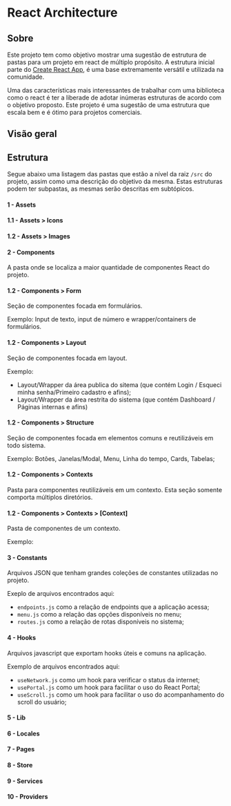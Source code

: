 # React Architecture

## Sobre

Este projeto tem como objetivo mostrar uma sugestão de estrutura de pastas para um projeto em react de múltiplo propósito.
A estrutura inicial parte do [Create React App](https://github.com/facebook/create-react-app), é uma base extremamente versátil e utilizada na comunidade.

Uma das características mais interessantes de trabalhar com uma biblioteca como o react é ter a liberade de adotar inúmeras estruturas de acordo com o objetivo proposto. Este projeto é uma sugestão de uma estrutura que escala bem e é ótimo para projetos comerciais.

## Visão geral

## Estrutura

Segue abaixo uma listagem das pastas que estão a nível da raiz `/src` do projeto, assim como uma descrição do objetivo da mesma.
Estas estruturas podem ter subpastas, as mesmas serão descritas em subtópicos.

#### 1 - Assets

#### 1.1 - Assets > Icons

#### 1.2 - Assets > Images

#### 2 - Components

A pasta onde se localiza a maior quantidade de componentes React do projeto.

#### 1.2 - Components > Form

Seção de componentes focada em formulários.

Exemplo: Input de texto, input de número e wrapper/containers de formulários.

#### 1.2 - Components > Layout

Seção de componentes focada em layout.

Exemplo:

- Layout/Wrapper da área publica do sitema (que contém Login / Esqueci minha senha/Primeiro cadastro e afins);
- Layout/Wrapper da área restrita do sistema (que contém Dashboard / Páginas internas e afins)

#### 1.2 - Components > Structure

Seção de componentes focada em elementos comuns e reutilizáveis em todo sistema.

Exemplo: Botões, Janelas/Modal, Menu, Linha do tempo, Cards, Tabelas;

#### 1.2 - Components > Contexts

Pasta para componentes reutilizáveis em um contexto.
Esta seção somente comporta múltiplos diretórios.

#### 1.2 - Components > Contexts > [Context]

Pasta de componentes de um contexto.

Exemplo:

#### 3 - Constants

Arquivos JSON que tenham grandes coleções de constantes utilizadas no projeto.

Exeplo de arquivos encontrados aqui:

- `endpoints.js` como a relação de endpoints que a aplicação acessa;
- `menu.js` como a relação das opções disponíveis no menu;
- `routes.js` como a relação de rotas disponíveis no sistema;

#### 4 - Hooks

Arquivos javascript que exportam hooks úteis e comuns na aplicação.

Exemplo de arquivos encontrados aqui:

- `useNetwork.js` como um hook para verificar o status da internet;
- `usePortal.js` como um hook para facilitar o uso do React Portal;
- `useScroll.js` como um hook para facilitar o uso do acompanhamento do scroll do usuário;

#### 5 - Lib

#### 6 - Locales

#### 7 - Pages

#### 8 - Store

#### 9 - Services

#### 10 - Providers
